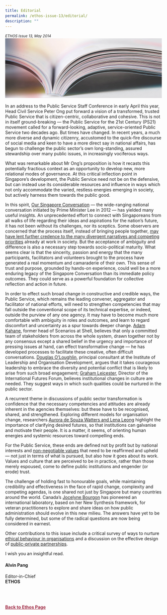 ```yaml
---
title: Editorial
permalink: /ethos-issue-13/editorial/
description: ""
---
```

<style>

.back a
{
	color: #9f2943;
	font-weight: bold;
}

#banner img
{
	width:100%;
}
	
.author
{
border-bottom: 1px solid black;
margin-top:40px;
padding-bottom:30px;
border-top: 1px solid black;	

}

.author p {
	font-size: 0.9em;
	line-height:24px !important;
	}	

.break
{
   border-top: 1px solid  black;
   border-bottom: 1px solid black;
	 padding:20px;
	text-align:center;
	margin-top:50px;
}
	
.break1
{
font-family: Georgia;
	font-size:20px;
	font-style: italic;
	font-weight: bold;
}

.boxheader {
	color: white !important;
	}	

.containerbox {
	background-color: #eceedb;
	border-radius: 10px;
	padding: 5%;
	margin-top: 5%;
	
	}	

li {
	font-size: 15px !important;
	
	}	

</style>

<em><small>ETHOS Issue 13, May 2014</small></em>
<img src="/images/Landing_Banner_Images/knowledge_editorial_banner_01.jpg">

  
<p>In an address to the Public Service Staff Conference in early April this year, Head Civil Service Peter Ong put forward a vision of a transformed, trusted Public Service that is citizen-centric, collaborative and cohesive. This is not in itself ground-breaking — the Public Service for the 21st Century (PS21) movement called for a forward-looking, adaptive, service-oriented Public Service two decades ago. But times have changed. In recent years, a much more diverse and dynamic citizenry, accustomed to the quick-fire discourse of social media and keen to have a more direct say in national affairs, has begun to challenge the public sector’s own long-standing, assured stewardship over many public issues, in increasingly vociferous ways.</p>  
  
<p>What was remarkable about Mr Ong’s proposition is how it recasts this potentially fractious context as an opportunity to develop new, more relational modes of governance. At this critical inflection point in Singapore’s development, the Public Service need not be on the defensive, but can instead use its considerable resources and influence in ways which not only accommodate the varied, restless energies emerging in society, but actively harness them towards the public good.</p>  
  
<p>In this spirit, <a href="/ethos-issue-13/redefiningengagement-lessons-for-the-public-service-from-our-singapore-conversation/">Our Singapore Conversation</a>&nbsp;— the wide-ranging national conversation initiated by Prime Minister Lee in 2012 — has yielded many useful insights. An unprecedented effort to connect with Singaporeans from all walks of life regarding their ideas and aspirations for the nation’s future, it has not been without its challenges, nor its sceptics. Some observers are concerned that the process itself, instead of bringing people together, <a href="/ethos-issue-13/after-our-singapore-conversation-the-futures-of-governance/">may have lent further credence to the many divergent narratives and competing priorities</a>&nbsp;already at work in society. But the acceptance of ambiguity and difference is also a necessary step towards socio-political maturity. What seems clear is that the sincerity, passion and energy that the many participants, facilitators and volunteers brought to the process have generated a real momentum and camaraderie of their own. This sense of trust and purpose, grounded by hands-on experience, could well be a more enduring legacy of the Singapore Conversation than its immediate policy outcomes. They could serve as a powerful foundation for collective reflection and action in future.</p>  
  
<p>In order to effect such broad change in constructive and credible ways, the Public Service, which remains the leading convener, aggregator and facilitator of national efforts, will need to strengthen competencies that may fall outside the conventional scope of its technical expertise, or indeed, outside the purview of any one agency. It may have to become much more comfortable with ambiguity in roles and outcomes, and learn to regard discomfort and uncertainty as a spur towards deeper change. <a href="/ethos-issue-13/transformative-alliance-interview-with-adam-kahane/">Adam Kahane</a>, former head of Scenarios at Shell, believes that only a committed team of stakeholders from across the whole system, drawn together not by any consensus except a shared belief in the urgency and importance of pressing issues at hand, can effect transformative change — he has developed processes to facilitate these creative, often difficult conversations. <a href="/ethos-issue-13/managing-complexity-with-courage-conflict-and-engagement/">Douglas O’Loughlin</a>, principal consultant at the Institute of Leadership and Organisation Development, argues that it takes courageous leadership to embrace the diversity and potential conflict that is likely to arise from such broad engagement; <a href="/ethos-issue-13/transformative-innovation-and-the-policymaker-of-the-future/">Graham Leicester</a>, Director of the International Futures Forum, believes institutional changes in culture are needed. They suggest ways in which such qualities could be nurtured in the public sector.</p>  
  
<p>A recurrent theme in discussions of public sector transformation is confidence that the necessary competencies and attitudes are already inherent in the agencies themselves: but these have to be recognised, shared, and strengthened. Exploring different models for organisation change, researchers <a href="/ethos-issue-13/enabling-organisational-transformation-possibilities-and-practice/">Aurora de Souza Watters and Lena Leong</a>&nbsp;highlight the importance of clarifying desired futures, so that institutions can galvanise and motivate their people. It is a matter, it seems, of orienting human energies and systemic resources toward compelling ends.</p>  
  
<p>For the Public Service, these ends are defined not by profit but by national interests and <a href="/ethos-issue-13/the-value-of-values-in-the-singapore-public-service/">non-negotiable values</a>&nbsp;that need to be reaffirmed and upheld —&nbsp;not just in terms of what is pursued, but also how it goes about its work. Values and culture that are perceived to be in practice, rather than those merely espoused, come to define public institutions and engender (or erode) trust.</p>  
  
<p>The challenge of holding fast to honourable goals, while maintaining credibility and effectiveness in the face of rapid change, complexity and competing agendas, is one shared not just by Singapore but many countries around the world. Canada’s <a href="/ethos-issue-13/the-first-new-synthesis-laboratory-for-master-practitioners/">Jocelyne Bourgon</a>&nbsp;has pioneered an international laboratory, based on her New Synthesis framework, for veteran practitioners to explore and share ideas on how public administration should evolve in this new milieu. The answers have yet to be fully determined, but some of the radical questions are now being considered in earnest.</p>  
  
<p>Other contributions to this issue include a critical survey of ways to nurture <a href="/ethos-issue-13/ethics-in-public-administration-are-we-teaching-what-can-t-be-taught/">ethical behaviour in organisations</a>&nbsp;and a discussion on the effective design of <a href="/ethos-issue-13/making-public-private-partnerships-work-implications-for-singapore-and-the-region/">public-private partnerships</a>.</p>  
  
<p>I wish you an insightful read.  
</p>  
  
<h4>Alvin Pang</h4>  
  
<p>Editor-in-Chief  
<br>  
<strong>ETHOS</strong></p>  
  
<br>  
  




<br>
<br>	
<div class="back">
<a href="/ethos/">Back to Ethos Page</a>	
</div>